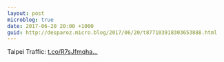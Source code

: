 ```yaml
---
layout: post
microblog: true
date: 2017-06-20 20:00 +1000
guid: http://desparoz.micro.blog/2017/06/20/t877103918303653888.html
---
```

Taipei Traffic: [t.co/R7sJfmqha...](https://t.co/R7sJfmqhaN)
